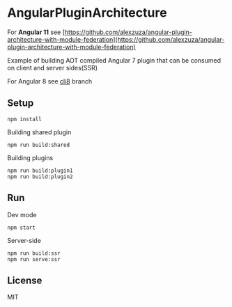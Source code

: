 # AngularPluginArchitecture

For **Angular 11** see [https://github.com/alexzuza/angular-plugin-architecture-with-module-federation](https://github.com/alexzuza/angular-plugin-architecture-with-module-federation)

Example of building AOT compiled Angular 7 plugin that can be consumed on client and server sides(SSR)

For Angular 8 see [cli8](https://github.com/alexzuza/angular-plugin-architecture/tree/cli8)  branch

## Setup

```
npm install
```

Building shared plugin

```
npm run build:shared
```

Building plugins

```
npm run build:plugin1
npm run build:plugin2
```

## Run

Dev mode

```
npm start
```

Server-side

```
npm run build:ssr
npm run serve:ssr
```

## License

MIT
